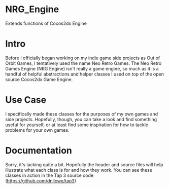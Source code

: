 # NRG_Engine
Extends functions of Cocos2dx Engine

# Intro
Before I officially began working on my indie game side projects as Out of Orbit Games, I tentatively used the name Neo Retro Games. The Neo Retro Games Engine (NRG Engine) isn't really a game engine, so much as it is a handful of helpful abstractions and helper classes I used on top of the open source Cocos2dx Game Engine. 

# Use Case
I specifically made these classes for the purposes of my own games and side projects. Hopefully, though, you can take a look and find something useful for yourself, or at least find some inspiration for how to tackle problems for your own games.

# Documentation
Sorry, it's lacking quite a bit. Hopefully the header and source files will help illustrate what each class is for and how they work. You can see these classes in action in the Tap 3 source code (https://github.com/dnllowe/tap3)

